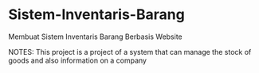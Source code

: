 # Sistem-Inventaris-Barang
Membuat Sistem Inventaris Barang Berbasis Website

NOTES: This project is a project of a system that can manage the stock of goods and also information on a company
